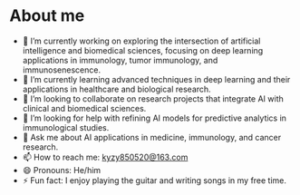 # About me


- 🔭 I’m currently working on exploring the intersection of artificial intelligence and biomedical sciences, focusing on deep learning applications in immunology, tumor immunology, and immunosenescence.
- 🌱 I’m currently learning advanced techniques in deep learning and their applications in healthcare and biological research.
- 👯 I’m looking to collaborate on research projects that integrate AI with clinical and biomedical sciences.
- 🤔 I’m looking for help with refining AI models for predictive analytics in immunological studies.
- 💬 Ask me about AI applications in medicine, immunology, and cancer research.
- 📫 How to reach me: kyzy850520@163.com
- 😄 Pronouns: He/him
- ⚡ Fun fact: I enjoy playing the guitar and writing songs in my free time.
